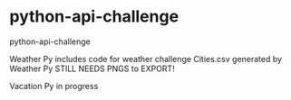 # python-api-challenge
python-api-challenge

Weather Py includes code for weather challenge
Cities.csv generated by Weather Py
STILL NEEDS PNGS to EXPORT!

Vacation Py in progress
